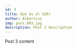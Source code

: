 ```yaml
---
id: 3
title: Qué es el SSR?
author: AlbertLnz
img: post_003.jpg
description: Post 3 description
---
```


Post 3 content
